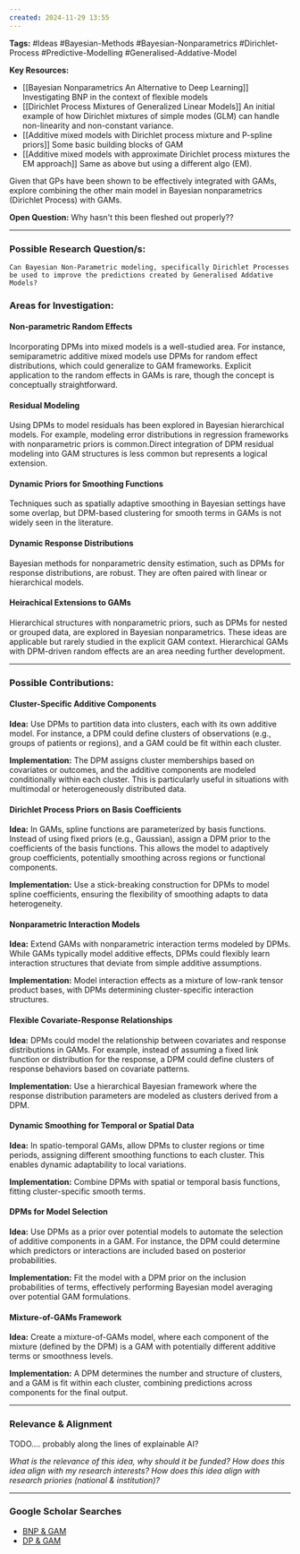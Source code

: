 ```yaml
---
created: 2024-11-29 13:55
---
```

**Tags:** #Ideas #Bayesian-Methods #Bayesian-Nonparametrics #Dirichlet-Process #Predictive-Modelling #Generalised-Addative-Model

**Key Resources:** 
- [[Bayesian Nonparametrics An Alternative to Deep Learning]] Investigating BNP in the context of flexible models
- [[Dirichlet Process Mixtures of Generalized Linear Models]] An initial example of how Dirichlet mixtures of simple modes (GLM) can handle non-linearity and non-constant variance.
- [[Additive mixed models with Dirichlet process mixture and P-spline priors]] Some basic building blocks of GAM
- [[Additive mixed models with approximate Dirichlet process mixtures the EM approach]] Same as above but using a different algo (EM).

Given that GPs have been shown to be effectively  integrated with GAMs, explore combining the other main model in Bayesian nonparametrics (Dirichlet Process) with GAMs.

**Open Question:** Why hasn't this been fleshed out properly??

---

### Possible Research Question/s:
```
Can Bayesian Non-Parametric modeling, specifically Dirichlet Processes be used to improve the predictions created by Generalised Addative Models?
```
### Areas for Investigation:
#### Non-parametric Random Effects
Incorporating DPMs into mixed models is a well-studied area. For instance, semiparametric additive mixed models use DPMs for random effect distributions, which could generalize to GAM frameworks​. Explicit application to the random effects in GAMs is rare, though the concept is conceptually straightforward.

#### Residual Modeling
Using DPMs to model residuals has been explored in Bayesian hierarchical models. For example, modeling error distributions in regression frameworks with nonparametric priors is common.Direct integration of DPM residual modeling into GAM structures is less common but represents a logical extension.

#### Dynamic Priors for Smoothing Functions
Techniques such as spatially adaptive smoothing in Bayesian settings have some overlap, but DPM-based clustering for smooth terms in GAMs is not widely seen in the literature.

#### Dynamic Response Distributions
Bayesian methods for nonparametric density estimation, such as DPMs for response distributions, are robust. They are often paired with linear or hierarchical models.

#### Heirachical Extensions to GAMs
Hierarchical structures with nonparametric priors, such as DPMs for nested or grouped data, are explored in Bayesian nonparametrics. These ideas are applicable but rarely studied in the explicit GAM context. Hierarchical GAMs with DPM-driven random effects are an area needing further development.

---

### Possible Contributions:
#### Cluster-Specific Additive Components
**Idea:** Use DPMs to partition data into clusters, each with its own additive model. For instance, a DPM could define clusters of observations (e.g., groups of patients or regions), and a GAM could be fit within each cluster.
 
**Implementation:** The DPM assigns cluster memberships based on covariates or outcomes, and the additive components are modeled conditionally within each cluster. This is particularly useful in situations with multimodal or heterogeneously distributed data.
#### Dirichlet Process Priors on Basis Coefficients

**Idea:** In GAMs, spline functions are parameterized by basis functions. Instead of using fixed priors (e.g., Gaussian), assign a DPM prior to the coefficients of the basis functions. This allows the model to adaptively group coefficients, potentially smoothing across regions or functional components.

**Implementation:** Use a stick-breaking construction for DPMs to model spline coefficients, ensuring the flexibility of smoothing adapts to data heterogeneity.
#### Nonparametric Interaction Models

**Idea:** Extend GAMs with nonparametric interaction terms modeled by DPMs. While GAMs typically model additive effects, DPMs could flexibly learn interaction structures that deviate from simple additive assumptions.

**Implementation:** Model interaction effects as a mixture of low-rank tensor product bases, with DPMs determining cluster-specific interaction structures.

#### Flexible Covariate-Response Relationships  

**Idea:** DPMs could model the relationship between covariates and response distributions in GAMs. For example, instead of assuming a fixed link function or distribution for the response, a DPM could define clusters of response behaviors based on covariate patterns.

**Implementation:** Use a hierarchical Bayesian framework where the response distribution parameters are modeled as clusters derived from a DPM. 

#### Dynamic Smoothing for Temporal or Spatial Data

**Idea:** In spatio-temporal GAMs, allow DPMs to cluster regions or time periods, assigning different smoothing functions to each cluster. This enables dynamic adaptability to local variations.

**Implementation:** Combine DPMs with spatial or temporal basis functions, fitting cluster-specific smooth terms.

#### DPMs for Model Selection

**Idea:** Use DPMs as a prior over potential models to automate the selection of additive components in a GAM. For instance, the DPM could determine which predictors or interactions are included based on posterior probabilities.

**Implementation:** Fit the model with a DPM prior on the inclusion probabilities of terms, effectively performing Bayesian model averaging over potential GAM formulations.

#### Mixture-of-GAMs Framework

**Idea:** Create a mixture-of-GAMs model, where each component of the mixture (defined by the DPM) is a GAM with potentially different additive terms or smoothness levels.

**Implementation:** A DPM determines the number and structure of clusters, and a GAM is fit within each cluster, combining predictions across components for the final output.

---

### Relevance & Alignment
TODO.... probably along the lines of explainable AI?

*What is the relevance of this idea, why should it be funded?*
*How does this idea align with my research interests?*
*How does this idea align with research priories (national & institution)?*

---
### Google Scholar Searches
- [BNP & GAM](https://scholar.google.com.au/scholar?hl=en&as_sdt=0%2C5&q=%22Bayesian+Nonparametrics%22+AND+%22generalized+additive+model%22&btnG=)
- [DP & GAM](https://scholar.google.com.au/scholar?hl=en&as_sdt=0%2C5&q=%22Dirichlet+process%22+AND+%22generalized+additive+model%22&btnG=)

